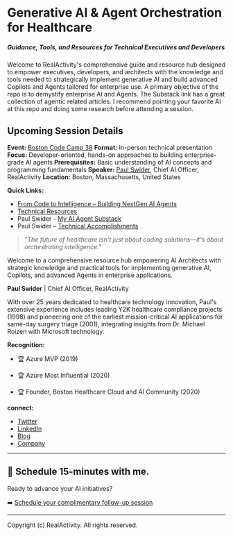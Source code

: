 # **Generative AI & Agent Orchestration for Healthcare**

##### *Guidance, Tools, and Resources for Technical Executives and Developers*

Welcome to RealActivity's comprehensive guide and resource hub designed to empower executives, developers, and architects with the knowledge and tools needed to strategically implement generative AI and build advanced Copilots and Agents tailored for enterprise use. A primary objective of the repo is to demystify enterprise AI and Agents. The Substack link has a great collection of agentic related articles. I recommend pointing your favorite AI at this repo and doing some research before attending a session.

## Upcoming Session Details

**Event:** [Boston Code Camp 38](https://www.bostoncodecamp.com/CC38/info)
**Format:** In-person technical presentation
**Focus:** Developer-oriented, hands-on approaches to building enterprise-grade AI agents
**Prerequisites:** Basic understanding of AI concepts and programming fundamentals
**Speaker:** [Paul Swider](https://sessionize.com/pswider/), Chief AI Officer, RealActivity
**Location:** Boston, Massachusetts, United States

**Quick Links:**

- [From Code to Intelligence – Building NextGen AI Agents](nextgenagents.md)
- [Technical Resources](TechnicalResources.md)
- Paul Swider - [My AI Agent Substack](https://substack.com/@pauljswider)
- Paul Swider – [Technical Accomplishments](bio.md)

> *"The future of healthcare isn't just about coding solutions—it's about orchestrating intelligence."*

Welcome to a comprehensive resource hub empowering AI Architects with strategic knowledge and practical tools for implementing generative AI, Copilots, and advanced Agents in enterprise applications.

**Paul Swider** | Chief AI Officer, RealActivity

With over 25 years dedicated to healthcare technology innovation, Paul's extensive experience includes leading Y2K healthcare compliance projects (1998) and pioneering one of the earliest mission-critical AI applications for same-day surgery triage (2001), integrating insights from Dr. Michael Roizen with Microsoft technology.

**Recognition:**

- 🏆 Azure MVP (2019)

- 🏆 Azure Most Influential (2020)

- 🏆 Founder, Boston Healthcare Cloud and AI Community (2020)


**connect:**

- [Twitter](https://www.twitter.com/pswider)
- [LinkedIn](https://www.linkedin.com/in/pswider)
- [Blog](https://www.paulswider.com)
- [Company](https://www.realactivity.ai)

---

## 📅 Schedule 15-minutes with me.
Ready to advance your AI initiatives?

➡️ [Schedule your complimentary follow-up session](http://try.realactivity.ai)

---

Copyright (c) RealActivity. All rights reserved.